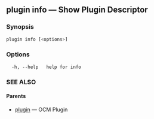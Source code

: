 ## plugin info &mdash; Show Plugin Descriptor

### Synopsis

```bash
plugin info [<options>]
```

### Options

```text
  -h, --help   help for info
```

### SEE ALSO

#### Parents

* [plugin](plugin.md)	 &mdash; OCM Plugin

